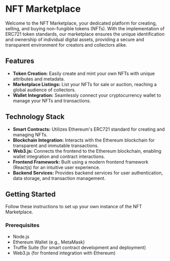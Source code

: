 # NFT Marketplace

Welcome to the NFT Marketplace, your dedicated platform for creating, selling, and buying non-fungible tokens (NFTs). With the implementation of ERC721 token standards, our marketplace ensures the unique identification and ownership of individual digital assets, providing a secure and transparent environment for creators and collectors alike.

## Features

- **Token Creation:** Easily create and mint your own NFTs with unique attributes and metadata.
- **Marketplace Listings:** List your NFTs for sale or auction, reaching a global audience of collectors.
- **Wallet Integration:** Seamlessly connect your cryptocurrency wallet to manage your NFTs and transactions.

## Technology Stack

- **Smart Contracts:** Utilizes Ethereum's ERC721 standard for creating and managing NFTs.
- **Blockchain Integration:** Interacts with the Ethereum blockchain for transparent and immutable transactions.
- **Web3.js:** Connects the frontend to the Ethereum blockchain, enabling wallet integration and contract interactions.
- **Frontend Framework:** Built using a modern frontend framework (Reactjs) for an intuitive user experience.
- **Backend Services:** Provides backend services for user authentication, data storage, and transaction management.

## Getting Started

Follow these instructions to set up your own instance of the NFT Marketplace.

### Prerequisites

- Node.js
- Ethereum Wallet (e.g., MetaMask)
- Truffle Suite (for smart contract development and deployment)
- Web3.js (for frontend integration with Ethereum)
